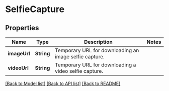 # SelfieCapture

## Properties
Name | Type | Description | Notes
------------ | ------------- | ------------- | -------------
**imageUrl** | **String** | Temporary URL for downloading an image selfie capture. | 
**videoUrl** | **String** | Temporary URL for downloading a video selfie capture. | 

[[Back to Model list]](../README.md#documentation-for-models) [[Back to API list]](../README.md#documentation-for-api-endpoints) [[Back to README]](../README.md)


